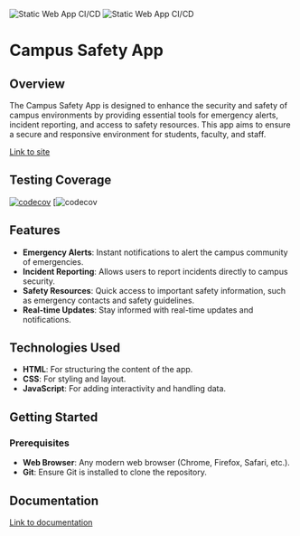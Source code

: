 ![Static Web App CI/CD](https://github.com/BokangWAV/Campus-Safety-App/actions/workflows/azure-static-web-apps-agreeable-forest-0b968ac03.yml/badge.svg) ![Static Web App CI/CD](https://github.com/BokangWAV/Campus-Safety-App/actions/workflows/main_sdp-campus-safety.yml/badge.svg)

# Campus Safety App

## Overview
The Campus Safety App is designed to enhance the security and safety of campus environments by providing essential tools for emergency alerts, incident reporting, and access to safety resources. This app aims to ensure a secure and responsive environment for students, faculty, and staff.

[Link to site](https://agreeable-forest-0b968ac03.5.azurestaticapps.net)

## Testing Coverage
[![codecov](https://codecov.io/gh/BokangWAV/Campus-Safety-App/graph/badge.svg?token=56J0XFJM1U)](https://codecov.io/gh/BokangWAV/Campus-Safety-App)
[![codecov](https://codecov.io/gh/BokangWAV/Campus-Safety-App/graphs/sunburst.svg?token=56J0XFJM1U)

## Features
- **Emergency Alerts**: Instant notifications to alert the campus community of emergencies.
- **Incident Reporting**: Allows users to report incidents directly to campus security.
- **Safety Resources**: Quick access to important safety information, such as emergency contacts and safety guidelines.
- **Real-time Updates**: Stay informed with real-time updates and notifications.

## Technologies Used
- **HTML**: For structuring the content of the app.
- **CSS**: For styling and layout.
- **JavaScript**: For adding interactivity and handling data.

## Getting Started

### Prerequisites
- **Web Browser**: Any modern web browser (Chrome, Firefox, Safari, etc.).
- **Git**: Ensure Git is installed to clone the repository.

## Documentation
[Link to documentation](https://danieldanzo.gitbook.io/campus-safety-app)
